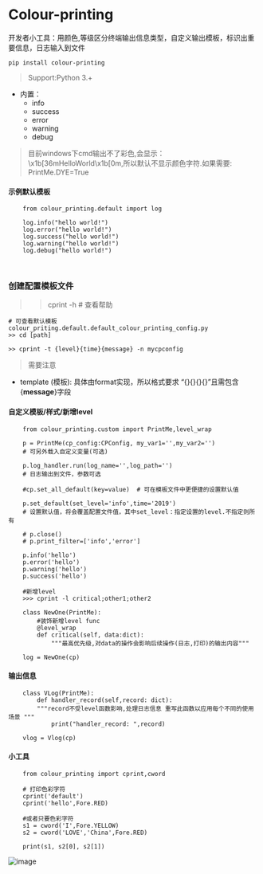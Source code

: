 # Colour-printing
开发者小工具：用颜色,等级区分终端输出信息类型，自定义输出模板，标识出重要信息，日志输入到文件
```
pip install colour-printing
```
> Support:Python 3.+
- 内置： 
  - info 
  - success 
  - error 
  - warning
  - debug
  

> 目前windows下cmd输出不了彩色,会显示：\x1b[36mHelloWorld\x1b[0m,所以默认不显示颜色字符.如果需要:
PrintMe.DYE=True

#### 示例默认模板
```
    from colour_printing.default import log
    
    log.info("hello world!")
    log.error("hello world!")
    log.success("hello world!")
    log.warning("hello world!")
    log.debug("hello world!")
    
    

```

### 创建配置模板文件
>> cprint -h # 查看帮助
```
# 可查看默认模板 colour_priting.default.default_colour_printing_config.py
>> cd [path]

>> cprint -t {level}{time}{message} -n mycpconfig

```

> 需要注意 
- template (模板):  具体由format实现，所以格式要求 “{}{}{}{}”且需包含{**message**}字段



#### 自定义模板/样式/新增level

```
    from colour_printing.custom import PrintMe,level_wrap

    p = PrintMe(cp_config:CPConfig, my_var1='',my_var2='') 
    # 可另外载入自定义变量(可选) 
    
    p.log_handler.run(log_name='',log_path='')  
    # 日志输出到文件，参数可选

    #cp.set_all_default(key=value)  # 可在模板文件中更便捷的设置默认值

    p.set_default(set_level='info',time='2019')
    # 设置默认值，将会覆盖配置文件值，其中set_level：指定设置的level.不指定则所有

    # p.close()
    # p.print_filter=['info','error']

    p.info('hello')
    p.error('hello')
    p.warning('hello')
    p.success('hello')

    #新增level
    >>> cprint -l critical;other1;other2
    
    class NewOne(PrintMe):
        #装饰新增level func
        @level_wrap
        def critical(self, data:dict):
            """最高优先级,对data的操作会影响后续操作(日志,打印)的输出内容"""

    log = NewOne(cp)
```


#### 输出信息
```
    class VLog(PrintMe):
        def handler_record(self,record: dict):
        """record不受level函数影响,处理日志信息 重写此函数以应用每个不同的使用场景 """
            print("handler_record: ",record)
    
    vlog = Vlog(cp)
```
#### 小工具

```
    from colour_printing import cprint,cword

    # 打印色彩字符
    cprint('default')
    cprint('hello',Fore.RED)
    
    #或者只要色彩字符
    s1 = cword('I',Fore.YELLOW)
    s2 = cword('LOVE','China',Fore.RED)
    
    print(s1, s2[0], s2[1])
```


![image](https://github.com/Faithforus/Colour-printing/blob/master/default.png)
